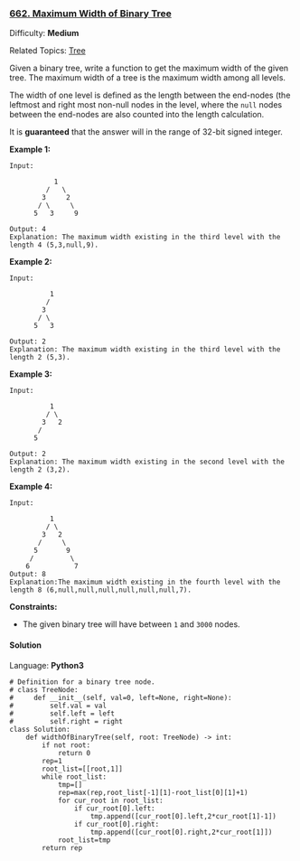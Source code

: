 ### [662\. Maximum Width of Binary Tree](https://leetcode.com/problems/maximum-width-of-binary-tree/)

Difficulty: **Medium**  

Related Topics: [Tree](https://leetcode.com/tag/tree/)


Given a binary tree, write a function to get the maximum width of the given tree. The maximum width of a tree is the maximum width among all levels.

The width of one level is defined as the length between the end-nodes (the leftmost and right most non-null nodes in the level, where the `null` nodes between the end-nodes are also counted into the length calculation.

It is **guaranteed** that the answer will in the range of 32-bit signed integer.

**Example 1:**

```
Input: 

           1
         /   \
        3     2
       / \     \  
      5   3     9 

Output: 4
Explanation: The maximum width existing in the third level with the length 4 (5,3,null,9).
```

**Example 2:**

```
Input: 

          1
         /  
        3    
       / \       
      5   3     

Output: 2
Explanation: The maximum width existing in the third level with the length 2 (5,3).
```

**Example 3:**

```
Input: 

          1
         / \
        3   2 
       /        
      5      

Output: 2
Explanation: The maximum width existing in the second level with the length 2 (3,2).
```

**Example 4:**

```
Input: 

          1
         / \
        3   2
       /     \  
      5       9 
     /         \
    6           7
Output: 8
Explanation:The maximum width existing in the fourth level with the length 8 (6,null,null,null,null,null,null,7).
```

**Constraints:**

*   The given binary tree will have between `1` and `3000` nodes.


#### Solution

Language: **Python3**

```python3
# Definition for a binary tree node.
# class TreeNode:
#     def __init__(self, val=0, left=None, right=None):
#         self.val = val
#         self.left = left
#         self.right = right
class Solution:
    def widthOfBinaryTree(self, root: TreeNode) -> int:
        if not root:
            return 0
        rep=1
        root_list=[[root,1]]
        while root_list:
            tmp=[]
            rep=max(rep,root_list[-1][1]-root_list[0][1]+1)
            for cur_root in root_list:
                if cur_root[0].left:
                    tmp.append([cur_root[0].left,2*cur_root[1]-1])
                if cur_root[0].right:
                    tmp.append([cur_root[0].right,2*cur_root[1]])
            root_list=tmp
        return rep
```
